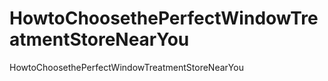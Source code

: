 # HowtoChoosethePerfectWindowTreatmentStoreNearYou
HowtoChoosethePerfectWindowTreatmentStoreNearYou
